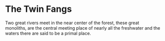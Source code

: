 The Twin Fangs
======
Two great rivers meet in the near center of the forest, these great monoliths, are the central meeting place of nearly all the freshwater and the waters there are said to be a primal place.